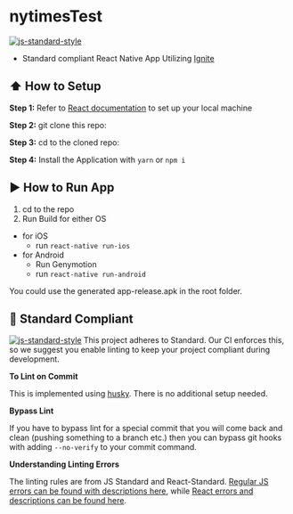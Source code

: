 # nytimesTest

[![js-standard-style](https://img.shields.io/badge/code%20style-standard-brightgreen.svg?style=flat)](http://standardjs.com/)

- Standard compliant React Native App Utilizing [Ignite](https://github.com/infinitered/ignite)

## :arrow_up: How to Setup

**Step 1:** Refer to [React documentation](https://facebook.github.io/react-native/docs/getting-started.html) to set up your local machine

**Step 2:** git clone this repo:

**Step 3:** cd to the cloned repo:

**Step 4:** Install the Application with `yarn` or `npm i`

## :arrow_forward: How to Run App

1. cd to the repo
2. Run Build for either OS

- for iOS
  - run `react-native run-ios`
- for Android
  - Run Genymotion
  - run `react-native run-android`

You could use the generated app-release.apk in the root folder.

## :no_entry_sign: Standard Compliant

[![js-standard-style](https://cdn.rawgit.com/feross/standard/master/badge.svg)](https://github.com/feross/standard)
This project adheres to Standard. Our CI enforces this, so we suggest you enable linting to keep your project compliant during development.

**To Lint on Commit**

This is implemented using [husky](https://github.com/typicode/husky). There is no additional setup needed.

**Bypass Lint**

If you have to bypass lint for a special commit that you will come back and clean (pushing something to a branch etc.) then you can bypass git hooks with adding `--no-verify` to your commit command.

**Understanding Linting Errors**

The linting rules are from JS Standard and React-Standard. [Regular JS errors can be found with descriptions here](http://eslint.org/docs/rules/), while [React errors and descriptions can be found here](https://github.com/yannickcr/eslint-plugin-react).

